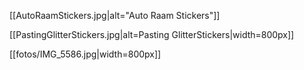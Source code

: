 [[AutoRaamStickers.jpg|alt="Auto Raam Stickers"]]

[[PastingGlitterStickers.jpg|alt=Pasting GlitterStickers|width=800px]]

[[fotos/IMG_5586.jpg|width=800px]]
